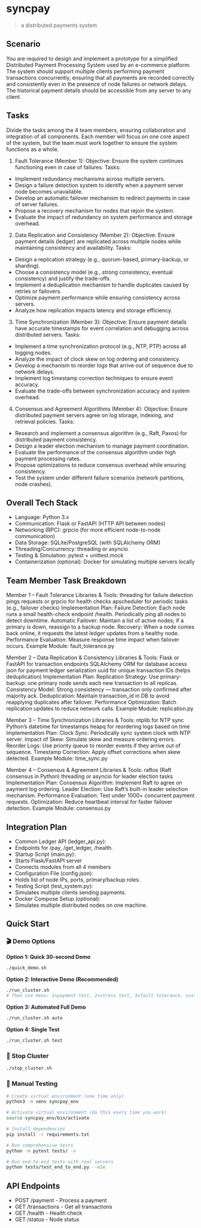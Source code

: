 # syncpay

>a distributed payments system

## Scenario
You are required to design and implement a prototype for a simplified Distributed Payment Processing System used by an e-commerce platform. The system should support multiple clients performing payment transactions concurrently, ensuring that all payments are recorded correctly and consistently even in the presence of node failures or network delays. The historical payment details should be accessible from any server to any client. 

 
## Tasks
Divide the tasks among the 4 team members, ensuring collaboration and integration of all components. Each member will focus on one core aspect of the system, but the team must work together to ensure the system functions as a whole.

1. Fault Tolerance (Member 1):
Objective: Ensure the system continues functioning even in case of failures.
Tasks:
- Implement redundancy mechanisms across multiple servers.
- Design a failure detection system to identify when a payment server node becomes unavailable.
- Develop an automatic failover mechanism to redirect payments in case of server failures.
- Propose a recovery mechanism for nodes that rejoin the system.
- Evaluate the impact of redundancy on system performance and storage overhead.
  
2. Data Replication and Consistency (Member 2):
Objective: Ensure payment details (ledger) are replicated across multiple nodes while maintaining consistency and availability.
Tasks:
- Design a replication strategy (e.g., quorum-based, primary-backup, or sharding).
- Choose a consistency model (e.g., strong consistency, eventual consistency) and justify the trade-offs.
- Implement a deduplication mechanism to handle duplicates caused by retries or failovers.
- Optimize payment performance while ensuring consistency across servers.
- Analyze how replication impacts latency and storage efficiency.
  
3. Time Synchronization (Member 3):
Objective: Ensure payment details have accurate timestamps for event correlation and debugging across distributed servers.
Tasks:
- Implement a time synchronization protocol (e.g., NTP, PTP) across all logging nodes.
- Analyze the impact of clock skew on log ordering and consistency.
- Develop a mechanism to reorder logs that arrive out of sequence due to network delays.
- Implement log timestamp correction techniques to ensure event accuracy.
- Evaluate the trade-offs between synchronization accuracy and system overhead.
  
4. Consensus and Agreement Algorithms (Member 4):
Objective: Ensure distributed payment servers agree on log storage, indexing, and retrieval policies.
Tasks:
- Research and implement a consensus algorithm (e.g., Raft, Paxos) for distributed payment consistency.
- Design a leader election mechanism to manage payment coordination.
- Evaluate the performance of the consensus algorithm under high payment processing rates.
- Propose optimizations to reduce consensus overhead while ensuring consistency.
- Test the system under different failure scenarios (network partitions, node crashes).

## Overall Tech Stack
  
- Language: Python 3.x
- Communication: Flask or FastAPI (HTTP API between nodes)
- Networking (RPC): grpcio (for more efficient node-to-node communication)
- Data Storage: SQLite/PostgreSQL (with SQLAlchemy ORM)
- Threading/Concurrency: threading or asyncio
- Testing & Simulation: pytest + unittest.mock
- Containerization (optional): Docker for simulating multiple servers locally

## Team Member Task Breakdown

Member 1 – Fault Tolerance
Libraries & Tools:
threading for failure detection pings
requests or grpcio for health checks
apscheduler for periodic tasks (e.g., failover checks)
Implementation Plan:
Failure Detection:
Each node runs a small health-check endpoint /health.
Periodically ping all nodes to detect downtime.
Automatic Failover:
Maintain a list of active nodes; if a primary is down, reassign to a backup node.
Recovery:
When a node comes back online, it requests the latest ledger updates from a healthy node.
Performance Evaluation:
Measure response time impact when failover occurs.
Example Module: fault_tolerance.py

Member 2 – Data Replication & Consistency
Libraries & Tools:
Flask or FastAPI for transaction endpoints
SQLAlchemy ORM for database access
json for payment ledger serialization
uuid for unique transaction IDs (helps deduplication)
Implementation Plan:
Replication Strategy:
Use primary-backup: one primary node sends each new transaction to all replicas.
Consistency Model:
Strong consistency — transaction only confirmed after majority ack.
Deduplication:
Maintain transaction_id in DB to avoid reapplying duplicates after failover.
Performance Optimization:
Batch replication updates to reduce network calls.
Example Module: replication.py

Member 3 – Time Synchronization
Libraries & Tools:
ntplib for NTP sync
Python’s datetime for timestamps
heapq for reordering logs based on time
Implementation Plan:
Clock Sync:
Periodically sync system clock with NTP server.
Impact of Skew:
Simulate skew and measure ordering errors.
Reorder Logs:
Use priority queue to reorder events if they arrive out of sequence.
Timestamp Correction:
Apply offset corrections when skew detected.
Example Module: time_sync.py

Member 4 – Consensus & Agreement
Libraries & Tools:
raftos (Raft consensus in Python)
threading or asyncio for leader election tasks
Implementation Plan:
Consensus Algorithm:
Implement Raft to agree on payment log ordering.
Leader Election:
Use Raft’s built-in leader selection mechanism.
Performance Evaluation:
Test under 1000+ concurrent payment requests.
Optimization:
Reduce heartbeat interval for faster failover detection.
Example Module: consensus.py

## Integration Plan
- Common Ledger API (ledger_api.py):
- Endpoints for /pay, /get_ledger, /health.
- Startup Script (main.py):
- Starts Flask/FastAPI server
- Connects modules from all 4 members
- Configuration File (config.json):
- Holds list of node IPs, ports, primary/backup roles.
- Testing Script (test_system.py):
- Simulates multiple clients sending payments.
- Docker Compose Setup (optional):
- Simulates multiple distributed nodes on one machine.

## Quick Start

### 🎬 Demo Options

**Option 1: Quick 30-second Demo**
```bash
./quick_demo.sh
```

**Option 2: Interactive Demo (Recommended)**
```bash
./run_cluster.sh
# Then use menu: 1=payment test, 2=stress test, 3=fault tolerance, s=status, q=quit
```

**Option 3: Automated Full Demo**
```bash
./run_cluster.sh auto
```

**Option 4: Single Test**
```bash
./run_cluster.sh test
```

### 🛑 Stop Cluster
```bash
./stop_cluster.sh
```

### 🧪 Manual Testing
```bash
# Create virtual environment (one time only)
python3 -m venv syncpay_env

# Activate virtual environment (do this every time you work)
source syncpay_env/bin/activate

# Install dependencies
pip install -r requirements.txt

# Run comprehensive tests
python -m pytest tests/ -v

# Run end-to-end tests with real servers
python tests/test_end_to_end.py --e2e
```

## API Endpoints
- POST /payment - Process a payment
- GET /transactions - Get all transactions  
- GET /health - Health check
- GET /status - Node status
